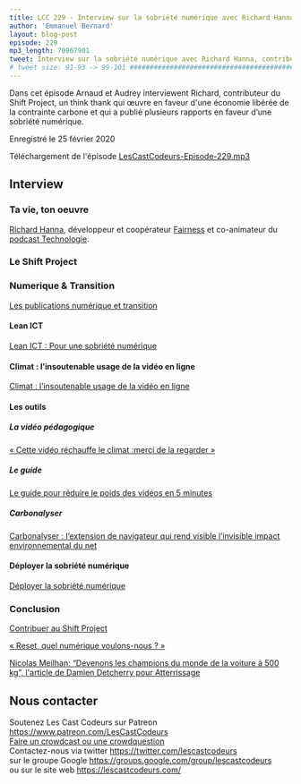 ```yaml
---
title: LCC 229 - Interview sur la sobriété numérique avec Richard Hanna
author: 'Emmanuel Bernard'
layout: blog-post
episode: 229
mp3_length: 70967901
tweet: Interview sur la sobriété numérique avec Richard Hanna, contributeur @theShiftPR0JECT
# tweet size: 91-93 -> 99-101 #######################################################################
---
```

Dans cet épisode Arnaud et Audrey interviewent Richard, contributeur du Shift Project, un think thank qui œuvre en faveur d'une économie libérée de la contrainte carbone et qui a publié plusieurs rapports en faveur d’une sobriété numérique.

Enregistré le 25 février 2020

Téléchargement de l'épisode [LesCastCodeurs-Episode-229.mp3](http://traffic.libsyn.com/lescastcodeurs/LesCastCodeurs-Episode-229.mp3)

## Interview

### Ta vie, ton oeuvre

[Richard Hanna](https://richardhanna.dev/), développeur et coopérateur [Fairness](https://fairness.coop/) et co-animateur du [podcast Technologie](https://techologie.net/).  

### Le Shift Project

### Numerique & Transition

[Les publications numérique et transition](https://theshiftproject.org/lean-ict/)  

#### Lean ICT

[Lean ICT : Pour une sobriété numérique](https://theshiftproject.org/article/pour-une-sobriete-numerique-rapport-shift/)  

#### Climat : l’insoutenable usage de la vidéo en ligne

[Climat : l’insoutenable usage de la vidéo en ligne](https://theshiftproject.org/article/climat-insoutenable-usage-video/)  

#### Les outils

##### La vidéo pédagogique

[« Cette vidéo réchauffe le climat :merci de la regarder »](https://www.youtube.com/watch?v=JJn6pja_l8s)  

##### Le guide

[Le guide pour réduire le poids des vidéos en 5 minutes](https://theshiftproject.org/guide-reduire-poids-video-5-minutes/)  

##### Carbonalyser

[Carbonalyser : l’extension de navigateur qui rend visible l’invisible impact environnemental du net](https://theshiftproject.org/en/carbonalyser-browser-extension/)  

#### Déployer la sobriété numérique

[Déployer la sobriété numérique](https://theshiftproject.org/wp-content/uploads/2020/01/2020-01-16_Rapport-interm%C3%A9diaire_D%C3%A9ployer-la-sobri%C3%A9t%C3%A9-num%C3%A9rique_v5.pdf)  

### Conclusion 

[Contribuer au Shift Project](https://theshiftproject.org/equipe/#benevoles)  

[« Reset, quel numérique voulons-nous ? »](https://reset.fing.org/publication-du-cahier-denjeux-reset.html)  

[Nicolas Meilhan: “Devenons les champions du monde de la voiture à 500 kg”, l'article de Damien Detcherry
 pour Atterrissage](https://atterrissage.org/nicolas-meilhan-devenons-champions-du-monde-voiture-500-kg-333c748a39c6)  

## Nous contacter

Soutenez Les Cast Codeurs sur Patreon <https://www.patreon.com/LesCastCodeurs>  
[Faire un crowdcast ou une crowdquestion](https://lescastcodeurs.com/crowdcasting/)  
Contactez-nous via twitter <https://twitter.com/lescastcodeurs>  
sur le groupe Google <https://groups.google.com/group/lescastcodeurs>  
ou sur le site web <https://lescastcodeurs.com/>

